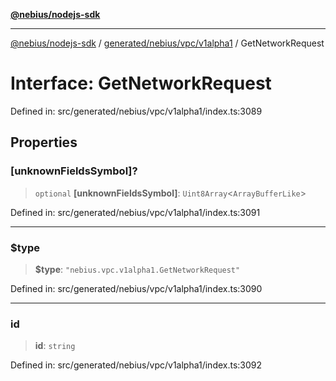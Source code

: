 [**@nebius/nodejs-sdk**](../../../../../README.md)

---

[@nebius/nodejs-sdk](../../../../../README.md) / [generated/nebius/vpc/v1alpha1](../README.md) / GetNetworkRequest

# Interface: GetNetworkRequest

Defined in: src/generated/nebius/vpc/v1alpha1/index.ts:3089

## Properties

### \[unknownFieldsSymbol\]?

> `optional` **\[unknownFieldsSymbol\]**: `Uint8Array`\<`ArrayBufferLike`\>

Defined in: src/generated/nebius/vpc/v1alpha1/index.ts:3091

---

### $type

> **$type**: `"nebius.vpc.v1alpha1.GetNetworkRequest"`

Defined in: src/generated/nebius/vpc/v1alpha1/index.ts:3090

---

### id

> **id**: `string`

Defined in: src/generated/nebius/vpc/v1alpha1/index.ts:3092
